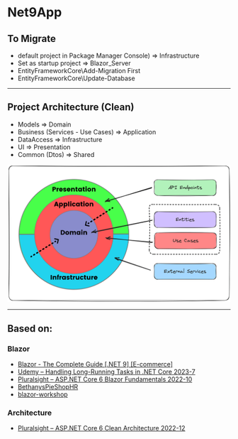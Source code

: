 # Net9App

## To Migrate
* default project in Package Manager Console) => Infrastructure
* Set as startup project => Blazor_Server
* EntityFrameworkCore\Add-Migration First
* EntityFrameworkCore\Update-Database

---

## Project Architecture (Clean)
* Models => Domain
* Business (Services - Use Cases) => Application
* DataAccess => Infrastructure
* UI => Presentation
* Common (Dtos) => Shared

![Architecture](/images/clean_architecture.png)

---

## Based on:

### Blazor
* [Blazor - The Complete Guide [.NET 9] [E-commerce]](https://www.dotnetmastery.com/Home/Details?courseId=24)
* [Udemy – Handling Long-Running Tasks in .NET Core 2023-7](https://downloadlynet.ir/2024/04/134079/08/handling-long-running-tasks-in-net-core/19/?#/134079-udemy-132411112126.html)
* [Pluralsight – ASP.NET Core 6 Blazor Fundamentals 2022-10](https://downloadlynet.ir/2024/01/127564/06/asp-net-core-6-blazor-fundamentals/19/?#/127564-pluralsi-122428115629.html)
* [BethanysPieShopHR](https://github.com/GillCleeren/BethanysPieShopHR)
* [blazor-workshop](https://github.com/dotnet-presentations/blazor-workshop?tab=readme-ov-file)

### Architecture
* [Pluralsight – ASP.NET Core 6 Clean Architecture 2022-12](https://downloadlynet.ir/2023/18/93765/03/asp-net-core-6-clean-architecture/21/?#/93765-pluralsi-022450112828.html)

